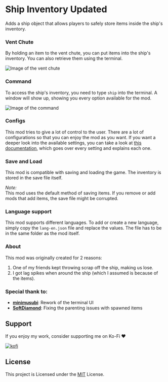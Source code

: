 # Ship Inventory Updated
Adds a ship object that allows players to safely store items inside the ship's inventory.

### Vent Chute
By holding an item to the vent chute, you can put items into the ship's inventory. You can also retrieve them using the terminal.

![Image of the vent chute](https://raw.githubusercontent.com/WarperSan/ShipInventory/master/ThunderStore/Assets/vent_holding_apparatus.png)

### Command
To access the ship's inventory, you need to type `ship` into the terminal. A window will show up, showing you every option available for the mod.

![Image of the command](https://raw.githubusercontent.com/WarperSan/ShipInventory/master/ThunderStore/Assets/ship_command.png)

### Configs
This mod tries to give a lot of control to the user. There are a lot of configurations so that you can enjoy the mod as you want. If you want a deeper look into the available settings, you can take a look at [this documentation](https://github.com/WarperSan/ShipInventory/blob/master/SETTINGS.md), which goes over every setting and explains each one.

### Save and Load
This mod is compatible with saving and loading the game. The inventory is stored in the save file itself. 

*Note:*\
This mod uses the default method of saving items. If you remove or add mods that add items, the save file might be corrupted.

### Language support
This mod supports different languages. To add or create a new language, simply copy the `lang-en.json` file and replace the values. The file has to be in the same folder as the mod itself.

### About
This mod was originally created for 2 reasons:
1. One of my friends kept throwing scrap off the ship, making us lose.
2. I got lag spikes when around the ship (which I assumed is because of the items).

### Special thank to:
- **[minimusubi](https://github.com/minimusubi)**: Rework of the terminal UI
- **[SoftDiamond](https://github.com/TheSoftDiamond)**: Fixing the parenting issues with spawned items

## Support
If you enjoy my work, consider supporting me on Ko-Fi ❤️

[![kofi](https://img.shields.io/badge/kofi-%23F16061.svg?&style=for-the-badge&logo=ko-fi&logoColor=white)](https://ko-fi.com/warpersan)

## License

This project is Licensed under the [MIT](/ThunderStore/LICENSE) License.
